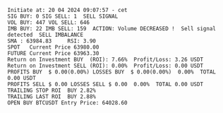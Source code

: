     Initiate at: 20 04 2024 09:07:57 - cet
    SIG BUY: 0 SIG SELL: 1  SELL SIGNAL
    VOL BUY: 447 VOL SELL: 646
    IMB BUY: 22 IMB SELL: 159  ACTION: Volume DECREASED !  Sell signal detected  SELL IMBALANCE
    SMA : 63984.83     RSI: 3.90
    SPOT   Current Price 63980.00
    FUTURE Current Price 63963.30
    Return on Investment BUY  (ROI): 7.66%  Profit/Loss: 3.26 USDT
    Return on Investment SELL (ROI): 0.00%  Profit/Loss: 0.00 USDT
    PROFITS BUY  $ 0.00(0.00%) LOSSES BUY  $ 0.00(0.00%)  0.00%  TOTAL 0.00 USDT
    PROFITS SELL $ 0.00 LOSSES SELL $ 0.00  0.00%  TOTAL 0.00 USDT
    TRAILING STOP ROI  BUY 2.82%
    TRAILING LAST ROI  BUY 2.88%
    OPEN BUY BTCUSDT Entry Price: 64028.60
